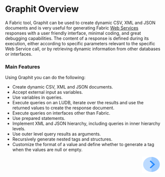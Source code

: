 # Graphit Overview

A Fabric tool, Graphit can be used to create dynamic CSV, XML and JSON documents and is very useful for generating Fabric [Web Services](/articles/15_web_services_and_graphit/01_web_services_overview.md) responses with a user friendly interface, minimal coding, and great debugging capabilities. The content of a response is defined during its execution, either according to specific parameters relevant to the specific Web Service call, or by retrieving dynamic information from other databases or interfaces.

### Main Features
Using Graphit you can do the following:
- Create dynamic CSV, XML and JSON documents. 
- Accept external input as variables. 
- Use variables in queries.
- Execute queries on an LUDB, iterate over the results and use the returned values to create the response document.
- Execute queries on interfaces other than Fabric.
- Use prepared statements.
- Implement XML and JSON hierarchy, including queries in inner hierarchy levels. 
- Use outer level query results as arguments. 
- Recursively generate nested tags and structures.
- Customize the format of a value and define whether to generate a tag when the values are null or empty.
 



[<img align="right" width="60" height="54" src="/articles/images/Next.png">](/articles/15_web_services_and_graphit/17_Graphit/02_create_and_edit_a_graphit_file.md)

